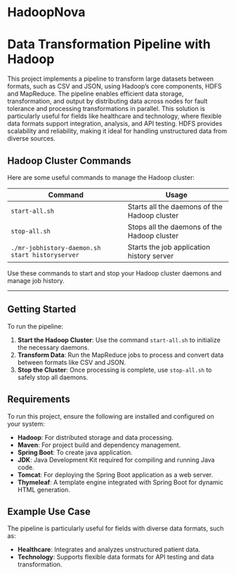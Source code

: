 # HadoopNova
# Data Transformation Pipeline with Hadoop

This project implements a pipeline to transform large datasets between formats, such as CSV and JSON, using Hadoop’s core components, HDFS and MapReduce. The pipeline enables efficient data storage, transformation, and output by distributing data across nodes for fault tolerance and processing transformations in parallel. This solution is particularly useful for fields like healthcare and technology, where flexible data formats support integration, analysis, and API testing. HDFS provides scalability and reliability, making it ideal for handling unstructured data from diverse sources.

## Hadoop Cluster Commands

Here are some useful commands to manage the Hadoop cluster:

| Command                                      | Usage                                                 |
|----------------------------------------------|-------------------------------------------------------|
| `start-all.sh`                               | Starts all the daemons of the Hadoop cluster          |
| `stop-all.sh`                                | Stops all the daemons of the Hadoop cluster           |
| `./mr-jobhistory-daemon.sh start historyserver` | Starts the job application history server           |

Use these commands to start and stop your Hadoop cluster daemons and manage job history.

---

## Getting Started

To run the pipeline:

1. **Start the Hadoop Cluster**: Use the command `start-all.sh` to initialize the necessary daemons.
2. **Transform Data**: Run the MapReduce jobs to process and convert data between formats like CSV and JSON.
3. **Stop the Cluster**: Once processing is complete, use `stop-all.sh` to safely stop all daemons.

## Requirements

To run this project, ensure the following are installed and configured on your system:

- **Hadoop**: For distributed storage and data processing.
- **Maven**: For project build and dependency management.
- **Spring Boot**: To create java application.
- **JDK**: Java Development Kit required for compiling and running Java code.
- **Tomcat**: For deploying the Spring Boot application as a web server.
- **Thymeleaf**: A template engine integrated with Spring Boot for dynamic HTML generation.

## Example Use Case

The pipeline is particularly useful for fields with diverse data formats, such as:
- **Healthcare**: Integrates and analyzes unstructured patient data.
- **Technology**: Supports flexible data formats for API testing and data transformation.
